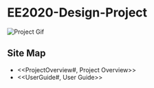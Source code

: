 # EE2020-Design-Project

![Project Gif](https://github.com/Jeremylsw/EE2020-Design-Project/blob/master/EE2020.GIF)

## Site Map

* <<ProjectOverview#, Project Overview>>
* <<UserGuide#, User Guide>>
